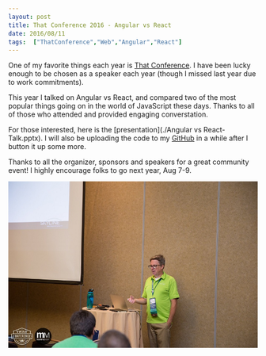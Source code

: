 ```yaml
---
layout: post
title: That Conference 2016 - Angular vs React
date: 2016/08/11
tags:  ["ThatConference","Web","Angular","React"]
---
```


One of my favorite things each year is [That Conference](https://www.thatconference.com). I have been lucky enough to 
be chosen as a speaker each year (though I missed last year due to work commitments).

This year I talked on Angular vs React, and compared two of the most popular things going on in the world of 
JavaScript these days. Thanks to all of those who attended and provided engaging converstation.

For those interested, here is the [presentation](./Angular vs React-Talk.pptx). I will also be uploading the code to my 
[GitHub](https://wwww.github.com/jptacek) in a while after I button it up some more.

Thanks to all the organizer, sponsors and speakers for a great community event! I highly encourage folks to go 
next year, Aug 7-9.

![ThatConference 2016](ThatConference2016.jpg) 